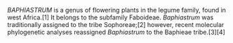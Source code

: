 _BAPHIASTRUM_ is a genus of flowering plants in the legume family, found in west Africa.[1] It belongs to the subfamily Faboideae. _Baphiastrum_ was traditionally assigned to the tribe Sophoreae;[2] however, recent molecular phylogenetic analyses reassigned _Baphiastrum_ to the Baphieae tribe.[3][4]
